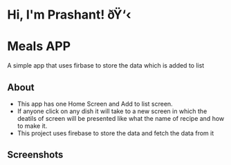 # Hi, I'm Prashant! ðŸ‘‹


# Meals APP

A simple app that uses firbase to store the data which is added to list

## About

- This app has one Home Screen and Add to list screen.
- If anyone click on any dish it will take to a new screen in which the deatils of screen will be presented like what the name of recipe and how to make it.
- This project uses firebase to store the data and fetch the data from it

## Screenshots
